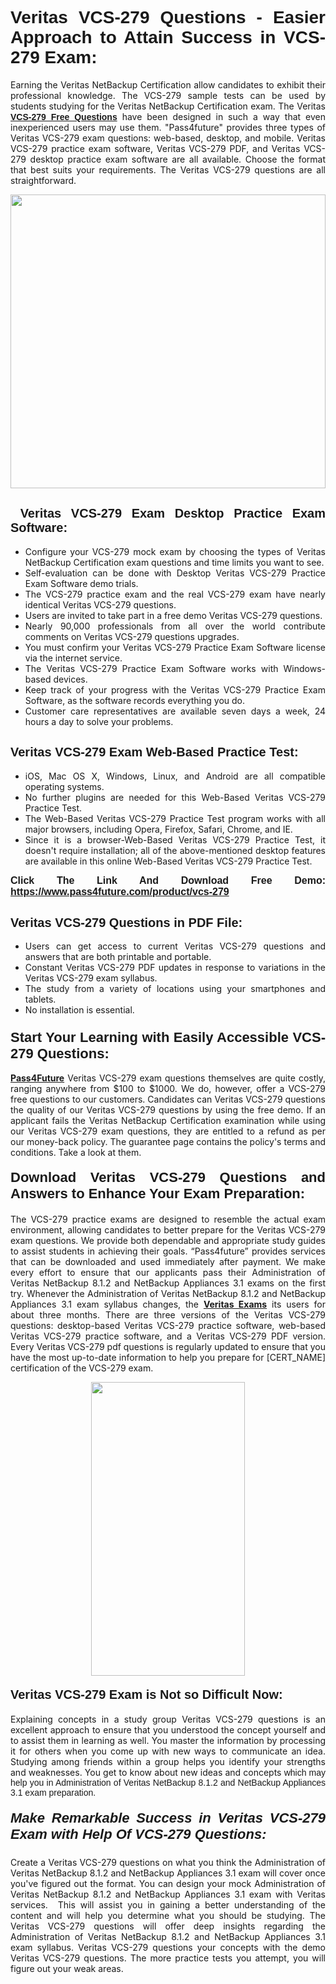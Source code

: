 <h1 style="text-align: justify;"><span style="font-family:Tahoma,Geneva,sans-serif;"><strong>Veritas VCS-279 Questions - Easier Approach to Attain Success in VCS-279 Exam:</strong></span></h1>

<p style="text-align: justify;">Earning the Veritas NetBackup Certification allow candidates to exhibit their professional knowledge. The VCS-279 sample tests can be used by students studying for the Veritas NetBackup Certification exam. The Veritas <a href="https://www.pass4future.com/questions/veritas/vcs-279" target="_blank"><span style="font-family:Tahoma,Geneva,sans-serif;"><strong>VCS-279 Free Questions</strong></span></a> have been designed in such a way that even inexperienced users may use them. "Pass4future" provides three types of Veritas VCS-279 exam questions: web-based, desktop, and mobile. Veritas VCS-279 practice exam software, Veritas VCS-279 PDF, and Veritas VCS-279 desktop practice exam software are all available. Choose the format that best suits your requirements. The Veritas VCS-279 questions are all straightforward.</p>

<p style="text-align: justify;"><a href="https://www.pass4future.com/product/vcs-279" target="_blank"><img alt="" src="https://lh3.googleusercontent.com/pw/AM-JKLU5_aushiRQbaoUdVonD_1om6esFnUm_j21jdeI1V3aesz_ETcO2Y8QVj0ZamD1vJ__MzXKNoh3XzzrDTXgudBuMwEatvdphNwcixeZDIncATvFdVanIchOfqVuIJHbWkG03KYMH2pwXnb7WaAnvI3g=w1366-h490-no?authuser=0" style="width: 100%; height: 470px;" /></a></p>

<h2 style="text-align: justify;"><strong><span style="font-family:Tahoma,Geneva,sans-serif;"><span style="font-size:20px;"> Veritas VCS-279 Exam Desktop Practice Exam Software:</span></span></strong></h2>

<ul>
	<li style="text-align: justify;">Configure your VCS-279 mock exam by choosing the types of Veritas NetBackup Certification exam questions and time limits you want to see.</li>
	<li style="text-align: justify;">Self-evaluation can be done with Desktop Veritas VCS-279 Practice Exam Software demo trials.</li>
	<li style="text-align: justify;">The VCS-279 practice exam and the real VCS-279 exam have nearly identical Veritas VCS-279 questions.</li>
	<li style="text-align: justify;">Users are invited to take part in a free demo Veritas VCS-279 questions.</li>
	<li style="text-align: justify;">Nearly 90,000 professionals from all over the world contribute comments on Veritas VCS-279 questions upgrades.</li>
	<li style="text-align: justify;">You must confirm your Veritas VCS-279 Practice Exam Software license via the internet service.</li>
	<li style="text-align: justify;">The Veritas VCS-279 Practice Exam Software works with Windows-based devices.</li>
	<li style="text-align: justify;">Keep track of your progress with the Veritas VCS-279 Practice Exam Software, as the software records everything you do.</li>
	<li style="text-align: justify;">Customer care representatives are available seven days a week, 24 hours a day to solve your problems.</li>
</ul>

<h2 style="text-align: justify;"><span style="font-family:Tahoma,Geneva,sans-serif;"><strong><span style="font-size:20px;">Veritas VCS-279 Exam Web-Based Practice Test:</span></strong></span></h2>

<ul>
	<li style="text-align: justify;">iOS, Mac OS X, Windows, Linux, and Android are all compatible operating systems.</li>
	<li style="text-align: justify;">No further plugins are needed for this Web-Based Veritas VCS-279 Practice Test.</li>
	<li style="text-align: justify;">The Web-Based Veritas VCS-279 Practice Test program works with all major browsers, including Opera, Firefox, Safari, Chrome, and IE.</li>
	<li style="text-align: justify;">Since it is a browser-Web-Based Veritas VCS-279 Practice Test, it doesn't require installation; all of the above-mentioned desktop features are available in this online Web-Based Veritas VCS-279 Practice Test.</li>
</ul>

<p style="text-align: justify;"><span style="font-family:Tahoma,Geneva,sans-serif;"><span style="font-size:16px;"><strong>Click The Link And Download Free Demo:</strong></span></span> <a href="https://www.pass4future.com/product/vcs-279" target="_blank"><span style="font-family:Tahoma,Geneva,sans-serif;"><span style="font-size:16px;"><strong>https://www.pass4future.com/product/vcs-279</strong></span></span></a></p>

<h2 style="text-align: justify;"><strong><span style="font-family:Tahoma,Geneva,sans-serif;"><span style="font-size:20px;">Veritas VCS-279 Questions in PDF File:</span></span></strong></h2>

<ul>
	<li style="text-align: justify;">Users can get access to current Veritas VCS-279 questions and answers that are both printable and portable.</li>
	<li style="text-align: justify;">Constant Veritas VCS-279 PDF updates in response to variations in the Veritas VCS-279 exam syllabus.</li>
	<li style="text-align: justify;">The study from a variety of locations using your smartphones and tablets.</li>
	<li style="text-align: justify;">No installation is essential.</li>
</ul>

<h3 style="text-align: justify;"><span style="font-family:Tahoma,Geneva,sans-serif;"><strong><span style="font-size:22px;">Start Your Learning with Easily Accessible VCS-279 Questions:</span></strong></span></h3>

<p style="text-align: justify;"><strong><a href="https://www.pass4future.com/" target="_blank">Pass4Future</a></strong> Veritas VCS-279 exam questions themselves are quite costly, ranging anywhere from $100 to $1000. We do, however, offer a VCS-279 free questions to our customers. Candidates can Veritas VCS-279 questions the quality of our Veritas VCS-279 questions by using the free demo. If an applicant fails the Veritas NetBackup Certification examination while using our Veritas VCS-279 exam questions, they are entitled to a refund as per our money-back policy. The guarantee page contains the policy's terms and conditions. Take a look at them.</p>

<h4 style="text-align: justify;"><strong><span style="font-family:Tahoma,Geneva,sans-serif;"><span style="font-size:22px;">Download Veritas VCS-279 Questions and Answers to Enhance Your Exam Preparation:</span></span></strong></h4>

<p style="text-align: justify;">The VCS-279 practice exams are designed to resemble the actual exam environment, allowing candidates to better prepare for the Veritas VCS-279 exam questions. We provide both dependable and appropriate study guides to assist students in achieving their goals. “Pass4future” provides services that can be downloaded and used immediately after payment. We make every effort to ensure that our applicants pass their Administration of Veritas NetBackup 8.1.2 and NetBackup Appliances 3.1 exams on the first try. Whenever the Administration of Veritas NetBackup 8.1.2 and NetBackup Appliances 3.1 exam syllabus changes, the <strong><a href="https://www.pass4future.com/veritas" target="_blank">Veritas Exams</a></strong> its users for about three months. There are three versions of the Veritas VCS-279 questions: desktop-based Veritas VCS-279 practice software, web-based Veritas VCS-279 practice software, and a Veritas VCS-279 PDF version. Every Veritas VCS-279 pdf questions is regularly updated to ensure that you have the most up-to-date information to help you prepare for [CERT_NAME] certification of the VCS-279 exam.</p>

<p style="text-align: center;"><a href="https://www.pass4future.com/product/vcs-279" target="_blank"><img alt="" src="https://lh3.googleusercontent.com/pw/AM-JKLV3yUm3jiqqIo1xIsj1VJ_UeysYexQY-pRYO0rIFl3vg11QZioN-gzffpw2AfKqFynWuvoXOreWrWS0swpr4xmOSWfwII2jvatteuqrfxiWGFBSHPiZUCoi33jqeymK5dmu-0enyX6tayRCAMHw05jv=s617-no?authuser=0" style="width: 70%; height: 470px;" /></a></p>

<h4 style="text-align: justify;"><strong><span style="font-family:Tahoma,Geneva,sans-serif;"><span style="font-size:20px;">Veritas VCS-279 Exam is Not so Difficult Now:</span></span></strong></h4>

<p style="text-align: justify;">Explaining concepts in a study group Veritas VCS-279 questions is an excellent approach to ensure that you understood the concept yourself and to assist them in learning as well. You master the information by processing it for others when you come up with new ways to communicate an idea. Studying among friends within a group helps you identify your strengths and weaknesses. You get to know about new ideas and concepts <span style="font-family:Tahoma,Geneva,sans-serif;">which may help you in Administration of Veritas NetBackup 8.1.2 and NetBackup Appliances 3.1 exam preparation.</span></p>

<h5 style="text-align: justify;"><span style="font-family:Tahoma,Geneva,sans-serif;"><span style="font-size:22px;"><strong>Make Remarkable Success in Veritas VCS-279 Exam with Help Of VCS-279 Questions:</strong></span></span></h5>

<p style="text-align: justify;">Create a Veritas VCS-279 questions on what you think the Administration of Veritas NetBackup 8.1.2 and NetBackup Appliances 3.1 exam will cover once you've figured out the format. You can design your mock Administration of Veritas NetBackup 8.1.2 and NetBackup Appliances 3.1 exam with Veritas services.  This will assist you in gaining a better understanding of the content and will help you determine what you should be studying. The Veritas VCS-279 questions will offer deep insights regarding the Administration of Veritas NetBackup 8.1.2 and NetBackup Appliances 3.1 exam syllabus. Veritas VCS-279 questions your concepts with the demo Veritas VCS-279 questions. The more practice tests you attempt, you will figure out your weak areas.</p>
